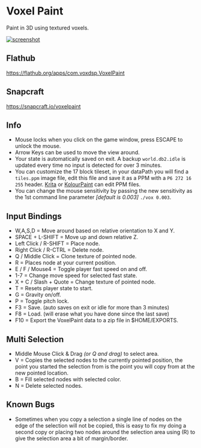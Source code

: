 # Voxel Paint
Paint in 3D using textured voxels.

[![screenshot](https://dashboard.snapcraft.io/site_media/appmedia/2023/07/Screenshot_2023-07-29_03-11-25.png)](https://www.youtube.com/watch?v=op3-aAQyGIA)

## Flathub
https://flathub.org/apps/com.voxdsp.VoxelPaint

## Snapcraft
https://snapcraft.io/voxelpaint

## Info
* Mouse locks when you click on the game window, press ESCAPE to unlock the mouse.
* Arrow Keys can be used to move the view around.
* Your state is automatically saved on exit. A backup `world.db2.idle` is updated every time no input is detected for over 3 minutes.
* You can customize the 17 block tileset, in your dataPath you will find a `tiles.ppm` image file, edit this file and save it as a PPM with a `P6 272 16 255` header. [Krita](https://krita.org) or [KolourPaint](https://apps.kde.org/en-gb/kolourpaint/) can edit PPM files.
* You can change the mouse sensitivity by passing the new sensitivity as the 1st command line parameter *[default is 0.003]* `./vox 0.003`.

## Input Bindings
* W,A,S,D = Move around based on relative orientation to X and Y.
* SPACE + L-SHIFT = Move up and down relative Z.
* Left Click / R-SHIFT = Place node.
* Right Click / R-CTRL = Delete node.
* Q / Middle Click = Clone texture of pointed node.
* R = Places node at your current position.
* E / F / Mouse4 = Toggle player fast speed on and off.
* 1-7 = Change move speed for selected fast state.
* X + C / Slash + Quote = Change texture of pointed node.
* T = Resets player state to start.
* G = Gravity on/off.
* P = Toggle pitch lock.
* F3 = Save. (auto saves on exit or idle for more than 3 minutes)
* F8 = Load. (will erase what you have done since the last save)
* F10 = Export the VoxelPaint data to a zip file in $HOME/EXPORTS.

## Multi Selection
* Middle Mouse Click & Drag *(or Q and drag)* to select area.
* V = Copies the selected nodes to the currently pointed position, the point you started the selection from is the point you will copy from at the new pointed location.
* B = Fill selected nodes with selected color.
* N = Delete selected nodes.

## Known Bugs
* Sometimes when you copy a selection a single line of nodes on the edge of the selection will not be copied, this is easy to fix my doing a second copy or placing two nodes around the selection area using (R) to give the selection area a bit of margin/border.
